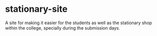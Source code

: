 # stationary-site
A site for making it easier for the students as well as the stationary shop within the college, specially during the submission days.
